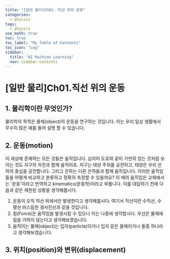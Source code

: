 ```yaml
---
title: "[일반 물리]Ch01. 직선 위의 운동" 
categories:
  - physics
tags:
  - physics
use_math: true
toc: true
toc_label: "My Table of Contents"
toc_icon: "cog"
sidebar:
  title: "AI Machine Learning"
  nav: sidebar-contents
---
```


# [일반 물리]Ch01.직선 위의 운동

## 1. 물리학이란 무엇인가?

물리학의 목적은 물체(object)의 운동을 연구하는 것입니다. 
이는 우리 일상 생활에서 무수히 많은 예를 들어 설명 할 수 있습니다. 


## 2. 운동(motion)

이 세상에 존재하는 모든 것들은 움직입니다. 
심지어 도로와 같이 가만히 있는 것처럼 보이는 것도 지구의 자전과 함께 움직이죠. 
지구는 태양 주위를 공전하고, 태양은 우리 은하의 중심을 공전합니다. 
그리고 은하는 다른 은하들과 함께 움직입니다. 
이러한 움직임들을 어떻게 비교하고 분류하고 정확히 측정할 수 있을까요? 
이 때의 움직임은 교재에서는 '운동'이라고 번역하고 kinematics(운동학)이라고 부릅니다. 
이를 대답하기 전에 다음과 같은 제한된 상황을 생각해봅시다. 

1. 운동이 오직 직선 위에서만 발생한다고 생각해봅시다. 여기서 직선이란 수직선, 수평선 비스듬한 경사진선과 같을 것입니다. 
2. 힘(Force)은 움직임을 발생시킬 수 있으나 이는 나중에 생각합시다. 우선은 물체에 힘을 가하지 않는다고 생각해보겠습니다. 
3. 움직이는 물체(object)는 입자(particle)이거나 입자 같은 물체이거나 둘중 하나라고 생각해보겠습니다. 

## 3. 위치(position)와 변위(displacement)


